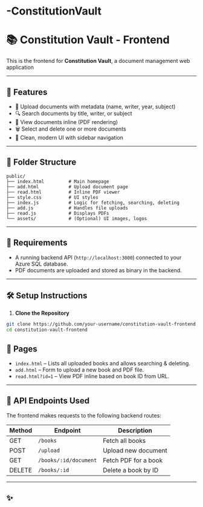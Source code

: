 # -ConstitutionVault

# 📚 Constitution Vault - Frontend

This is the frontend for **Constitution Vault**, a document management web application

---

## 🚀 Features

- 📂 Upload documents with metadata (name, writer, year, subject)
- 🔍 Search documents by title, writer, or subject
- 📄 View documents inline (PDF rendering)
- 🗑️ Select and delete one or more documents
- 🎨 Clean, modern UI with sidebar navigation

---

## 🧱 Folder Structure

```
public/
├── index.html         # Main homepage
├── add.html           # Upload document page
├── read.html          # Inline PDF viewer
├── style.css          # UI styles
├── index.js           # Logic for fetching, searching, deleting
├── add.js             # Handles file uploads
├── read.js            # Displays PDFs
└── assets/            # (Optional) UI images, logos
```

---

## 🔧 Requirements

- A running backend API (`http://localhost:3000`) connected to your Azure SQL database.
- PDF documents are uploaded and stored as binary in the backend.

---

## 🛠️ Setup Instructions

1. **Clone the Repository**

```bash
git clone https://github.com/your-username/constitution-vault-frontend.git
cd constitution-vault-frontend
```

## 📁 Pages

- `index.html` – Lists all uploaded books and allows searching & deleting.
- `add.html` – Form to upload a new book and PDF file.
- `read.html?id=1` – View PDF inline based on book ID from URL.

---

## 🔄 API Endpoints Used

The frontend makes requests to the following backend routes:

| Method | Endpoint              | Description          |
| ------ | --------------------- | -------------------- |
| GET    | `/books`              | Fetch all books      |
| POST   | `/upload`             | Upload new document  |
| GET    | `/books/:id/document` | Fetch PDF for a book |
| DELETE | `/books/:id`          | Delete a book by ID  |

---

## ✨
